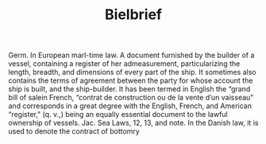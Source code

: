 ---
title: Bielbrief
permalink: "/definitions/bielbrief.html"
body: Germ. In European marl-time law. A document furnished by the builder of a vessel,
  containing a register of her admeasurement, particularizing the length, breadth,
  and dimensions of every part of the ship. It sometimes also contains the terms of
  agreement between the party for whose account the ship is built, and the ship-builder.
  It has been termed in English the “grand bill of salein French, “contrat de construction
  ou de la vente d’un vaisseau" and corresponds in a great degree with the English,
  French, and American “register," (q. v.,) being an equally essential document to
  the lawful ownership of vessels. Jac. Sea Laws, 12, 13, and note. In the Danish
  law, it is used to denote the contract of bottomry
published_at: '2018-07-07'
layout: post
---